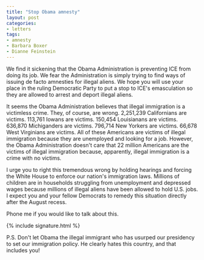 ```yaml
---
title: "Stop Obama amnesty"
layout: post
categories:
- letters
tags:
- amnesty
- Barbara Boxer
- Dianne Feinstein
---
```


We find it sickening that the Obama Administration is preventing ICE from doing its job. We fear the Administration is simply trying to find ways of issuing de facto amnesties for illegal aliens. We hope you will use your place in the ruling Democratic Party to put a stop to ICE's emasculation so they are allowed to arrest and deport illegal aliens.

It seems the Obama Administration believes that illegal immigration is a victimless crime. They, of course, are wrong. 2,251,239 Californians are victims. 113,761 Iowans are victims. 150,454 Louisianans are victims. 636,870 Michiganders are victims. 796,714 New Yorkers are victims. 66,678 West Virginians are victims. All of these Americans are victims of illegal immigration because they are unemployed and looking for a job. However, the Obama Administration doesn't care that 22 million Americans are the victims of illegal immigration because, apparently, illegal immigration is a crime with no victims.

I urge you to right this tremendous wrong by holding hearings and forcing the White House to enforce our nation's immigration laws. Millions of children are in households struggling from unemployment and depressed wages because millions of illegal aliens have been allowed to hold U.S. jobs. I expect you and your fellow Democrats to remedy this situation directly after the August recess.

Phone me if you would like to talk about this.

{% include signature.html %}

P.S. Don't let Obama the illegal immigrant who has usurped our presidency to set our immigration policy. He clearly hates this country, and that includes you!
